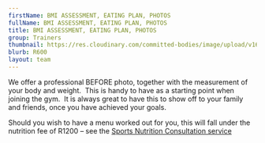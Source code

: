 ```yaml
---
firstName: BMI ASSESSMENT, EATING PLAN, PHOTOS
fullName: BMI ASSESSMENT, EATING PLAN, PHOTOS
title: BMI ASSESSMENT, EATING PLAN, PHOTOS
group: Trainers
thumbnail: https://res.cloudinary.com/committed-bodies/image/upload/v1642508688/services/BMI-CommittedBodies-gym-benoni-scaled.png
blurb: R600
layout: team
---
```

We offer a professional BEFORE photo, together with the measurement of your body and weight.  This is handy to have as a starting point when joining the gym.  It is always great to have this to show off to your family and friends, once you have achieved your goals.

Should you wish to have a menu worked out for you, this will fall under the nutrition fee of R1200 – see the [Sports Nutrition Consultation service](https://committedbodies.co.za/services/nutrition-consultation/)